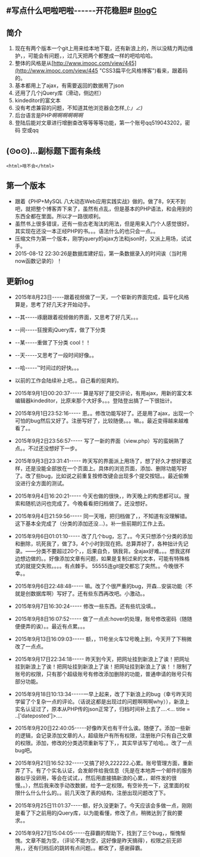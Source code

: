 #写点什么吧啦吧啦------开花稳胆#
[BlogC](http://blogc727.sinaapp.com/)
----------
## 简介 ##
1. 现在有两个版本一个git上用来给本地下载，还有新浪上的，所以没精力两边维护，，可能会有问题，，过几天把两个都整成一样的吧哈哈哈。
1. 整体的风格是从[http://www.imooc.com/view/445](http://www.imooc.com/view/445 "CSS3扁平化风格博客")看来，跟着码的。
2. 基本都用上了ajax，有需要返回的数据用了json
3. 还用了几个jQuery库（滑动，侧边栏）
4. kindeditor的富文本
5. 没有考虑兼容的问题，不知道其他浏览器会怎样_(:_」∠)_
6. 后台语言是PHP*啊啊啊啊啊啊*
7. 登陆后能对文章进行增删查改等等等等功能，第一个账号qq519043202，密码 空或qq



## (⊙o⊙)…副标题下面有条线 ##
    <html>啥不会</html>
## 第一个版本 ##
- 跟着《PHP+MySQL 八大动态Web应用实践实战》做的。做了8，9天不到吧，就把整个博客弄下来了，虽然有点乱，但是基本的PHP语法，和会用到的东西全都在里面。所以才一路很顺利。
- 虽然书上很多错误，还有一些古老淘汰的用法，但是用来入门个人感觉很好。其实现在还没一本正经PHP的书。。。语法什么的也只会一点。。
- 压缩文件为第一个版本，刚学jquery的ajax方法和json时，又派上用场，试试手。
- 2015-08-12 22:30:26是数据库建好后，第一条数据录入的时间诶（当时用now函数记录的）！

## 更新log ##
- 2015年8月23日-----跟着视频做了一天，一个崭新的界面完成，扁平化风格算是，思考了好几天才开始动手。
- --其-----琢磨跟着视频做的界面，又思考了好几天。。。
- --间-----狂搜索jQuery库，做了下分类
- --某-----重做了下分类  cool！！
- --天-----又思考了一段时间好像。。
- --哈-----™时间过的好快。。。

- 以前的工作会陆续补上吧。。自己看的挺爽的。
- 2015年9月1日00:20:37----- 算是写好了提交评论，有用ajax，用新的富文本编辑器kindeditor，比原来那个大好多。。。登陆登出搞了一下很拙计。
- 2015年9月1日23:52:16----- 恩。。修改功能写好了。还是用了ajax，出现一个可怕的bug然后又好了。注册写好了，比较随便。。。嘛。。最近变得越来越难看了。。
- 2015年9月2日23:56:57----- 写了一新的界面（view.php）写的蛮娴熟了点。。不过还没想好下一步。
- 2015年9月3日23:31:41----- 昨天写的界面派上用场了，想了好久才想好要这样，还是没能全部放在一个页面上。具体的浏览页面，添加、删除功能写好了。改了些bug，比如说之前重复按修改键会出现多个提交按钮。。最近偷懒没进行全方面的测试。
- 2015年9月4日16:20:21----- 今天也做的很快，，昨天晚上的构思都可以。搜索和随机访问也完成了。今晚看看把归档做了。还没想好。
- 2015年9月4日21:59:56----- 同一天哦，把归档做了，，不知道有没理解错。这下基本全完成了（分类的添加还没...）。补一些前期的工作上去。
- 2015年9月6日01:01:10----- 改了几个bug，忘了。。今天只想添个分类的添加和删除，坑死我了，做了3，4个小时到现在把。总算弄好了，各种拙计先记录。——分类不要超过20个，，后果自负，锅我背。全ajax好难。。。想我这样边想边做的。。好像添加文章有问题，如果是复制过来的文本，可能有特殊格式的就提交失败。。。。有点棘手。
55555连git提交都忘了突然。。今晚很不幸。。
- 2015年9月6日22:48:48----- 嘛。改了个很严重的bug，开森...安装功能（不就是创数据库啊）写好了。还有些东西再改吧。小激动。。
- 2015年9月7日16:30:24----- 修改一些东西。还有些坑没填。。
- 2015年9月8日16:07:52----- 做了一点点:hover的处理，账号修改密码（随随便便弄的诶）。。最近有点累。。。
- 2015年9月13日16:09:03----- 额，，11号坐火车12号晚上到，今天开了下稍微改了一点点。
- 2015年9月17日22:34:18----- 昨天到今天，把网址挂到新浪上了诶！把网址挂到新浪上了诶！把网址挂到新浪上了诶！把网址挂到新浪上了诶！！限制了账号的权限，只有那个超级账号有修改添加删除的功能，普通申请的账号只有部分功能。
- 2015年9月18日10:13:34-----一早上起来，改了下新浪上的bug（幸亏昨天同学留了个复杂一点的评论。（话说这都是出现过的问题啊啊啊why）），新浪上实名认证过了，原本从PHP传的json正常了，归档时间补上去了....<...  title = ..['dateposted']>....
- 2015年9月20日22:40:05-----好像昨天也有干什么诶。随便了。添加一些新的逻辑，会记录添加文章的人，超级账户有所有权限，注册账户只有自己文章的权限。添加，修改的分类选项重新写了下，，其实早该写了哈哈。。改了一点bug吧。
- 2015年9月21日16:52:32-----又搞了好久222222.心累。账号管理方面，重新弄了下。有了个实名认证，会发邮件给我信息（先是在本地弄一个邮件的服务器似乎没卵用，等会在试试，，然后用直接搞新浪的心累，，邮件发的很慢。。），然后我来改手动改数据，给予一定权限。有空补充一下，这里面的权限什么什么什么的。。前几天改了表的结构，注册出现问题改了下。
- 2015年9月25日11:01:37-----额，好久没更新了。今天应该会多做一点，刚刚是看了下之前用的jQuery库，以为能看懂，修改了点，稍微达到了我的要求。。
- 2015年9月27日15:04:05-----在薛霸的帮助下，找到了三个bug，，惭愧惭愧。文章不能为空，（评论不能为空，这好像是昨天搞得），权限之前无卵用，，还有归档后的跳转有点问题。。都改了，感谢薛霸。